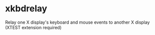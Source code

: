 xkbdrelay
=========

Relay one X display's keyboard and mouse events to another X display (XTEST extension required)
